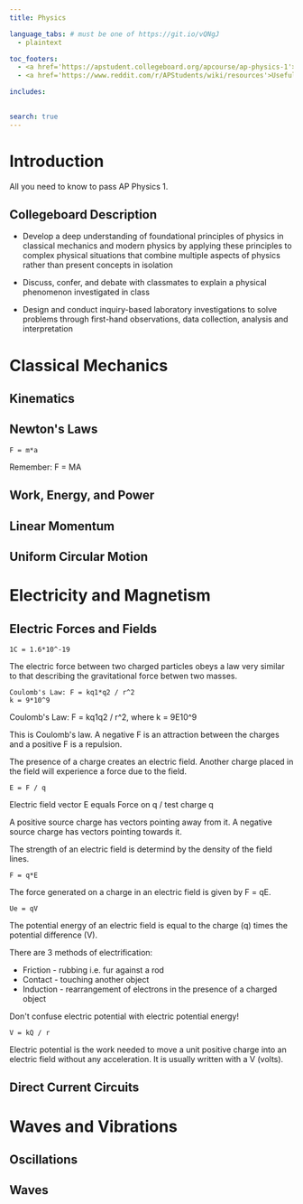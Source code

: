 ```yaml
---
title: Physics

language_tabs: # must be one of https://git.io/vQNgJ
  - plaintext

toc_footers:
  - <a href='https://apstudent.collegeboard.org/apcourse/ap-physics-1'>Collegeboard Physics</a>
  - <a href='https://www.reddit.com/r/APStudents/wiki/resources'>Useful AP Resources</a>

includes:
  

search: true
---
```


# Introduction

All you need to know to pass AP Physics 1.

## Collegeboard Description

* Develop a deep understanding of foundational principles of physics in classical mechanics and modern physics by applying these principles to complex physical situations that combine multiple aspects of physics rather than present concepts in isolation

* Discuss, confer, and debate with classmates to explain a physical phenomenon investigated in class

* Design and conduct inquiry-based laboratory investigations to solve problems through first-hand observations, data collection, analysis and interpretation

# Classical Mechanics

## Kinematics

## Newton's Laws

```plaintext
F = m*a
```

<aside class="success">
Remember: F = MA
</aside>

## Work, Energy, and Power

## Linear Momentum

## Uniform Circular Motion


# Electricity and Magnetism

## Electric Forces and Fields

```plaintext
1C = 1.6*10^-19
```

The electric force between two charged particles obeys a law very similar to that describing the gravitational force betwen two masses.

```plaintext
Coulomb's Law: F = kq1*q2 / r^2
k = 9*10^9
```

<aside class="notice">
Coulomb's Law: F = kq1q2 / r^2, where k = 9E10^9
</aside>

This is Coulomb's law. A negative F is an attraction between the charges and a positive F is a repulsion.

The presence of a charge creates an electric field. Another charge placed in the field will experience a force due to the field.

```plaintext
E = F / q
```

<aside class="notice">
Electric field vector E equals Force on q / test charge q
</aside>

A positive source charge has vectors pointing away from it. A negative source charge has vectors pointing towards it.

The strength of an electric field is determind by the density of the field lines.

```plaintext
F = q*E
```
The force generated on a charge in an electric field is given by F = qE.

```plaintext
Ue = qV
```

<aside class="notice">
The potential energy of an electric field is equal to the charge (q) times the potential difference (V).
</aside>

There are 3 methods of electrification:
* Friction - rubbing i.e. fur against a rod 
* Contact - touching another object
* Induction - rearrangement of electrons in the presence of a charged object

<aside class="warning">
Don't confuse electric potential with electric potential energy!
</aside>

```plaintext
V = kQ / r
```

Electric potential is the work needed to move a unit positive charge into an electric field without any acceleration. It is usually written with a V (volts).

## Direct Current Circuits


# Waves and Vibrations

## Oscillations

## Waves
